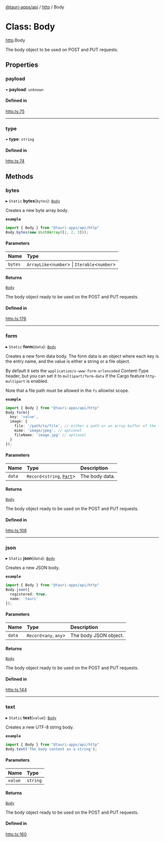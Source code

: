 [@tauri-apps/api](../README.md) / [http](../modules/http.md) / Body

# Class: Body

[http](../modules/http.md).Body

The body object to be used on POST and PUT requests.

## Properties

### payload

• **payload**: `unknown`

#### Defined in

[http.ts:75](https://github.com/tauri-apps/tauri/blob/07bc998/tooling/api/src/http.ts#L75)

___

### type

• **type**: `string`

#### Defined in

[http.ts:74](https://github.com/tauri-apps/tauri/blob/07bc998/tooling/api/src/http.ts#L74)

## Methods

### bytes

▸ `Static` **bytes**(`bytes`): [`Body`](http.Body.md)

Creates a new byte array body.

**`example`**
```typescript
import { Body } from "@tauri-apps/api/http"
Body.bytes(new Uint8Array([1, 2, 3]));
```

#### Parameters

| Name | Type |
| :------ | :------ |
| `bytes` | `ArrayLike`<`number`\> \| `Iterable`<`number`\> |

#### Returns

[`Body`](http.Body.md)

The body object ready to be used on the POST and PUT requests.

#### Defined in

[http.ts:176](https://github.com/tauri-apps/tauri/blob/07bc998/tooling/api/src/http.ts#L176)

___

### form

▸ `Static` **form**(`data`): [`Body`](http.Body.md)

Creates a new form data body. The form data is an object where each key is the entry name,
and the value is either a string or a file object.

By default it sets the `application/x-www-form-urlencoded` Content-Type header,
but you can set it to `multipart/form-data` if the Cargo feature `http-multipart` is enabled.

Note that a file path must be allowed in the `fs` allowlist scope.

**`example`**
```typescript
import { Body } from "@tauri-apps/api/http"
Body.form({
  key: 'value',
  image: {
    file: '/path/to/file', // either a path or an array buffer of the file contents
    mime: 'image/jpeg', // optional
    fileName: 'image.jpg' // optional
  }
});
```

#### Parameters

| Name | Type | Description |
| :------ | :------ | :------ |
| `data` | `Record`<`string`, [`Part`](../modules/http.md#part)\> | The body data. |

#### Returns

[`Body`](http.Body.md)

The body object ready to be used on the POST and PUT requests.

#### Defined in

[http.ts:108](https://github.com/tauri-apps/tauri/blob/07bc998/tooling/api/src/http.ts#L108)

___

### json

▸ `Static` **json**(`data`): [`Body`](http.Body.md)

Creates a new JSON body.

**`example`**
```typescript
import { Body } from "@tauri-apps/api/http"
Body.json({
  registered: true,
  name: 'tauri'
});
```

#### Parameters

| Name | Type | Description |
| :------ | :------ | :------ |
| `data` | `Record`<`any`, `any`\> | The body JSON object. |

#### Returns

[`Body`](http.Body.md)

The body object ready to be used on the POST and PUT requests.

#### Defined in

[http.ts:144](https://github.com/tauri-apps/tauri/blob/07bc998/tooling/api/src/http.ts#L144)

___

### text

▸ `Static` **text**(`value`): [`Body`](http.Body.md)

Creates a new UTF-8 string body.

**`example`**
```typescript
import { Body } from "@tauri-apps/api/http"
Body.text('The body content as a string');
```

#### Parameters

| Name | Type |
| :------ | :------ |
| `value` | `string` |

#### Returns

[`Body`](http.Body.md)

The body object ready to be used on the POST and PUT requests.

#### Defined in

[http.ts:160](https://github.com/tauri-apps/tauri/blob/07bc998/tooling/api/src/http.ts#L160)
